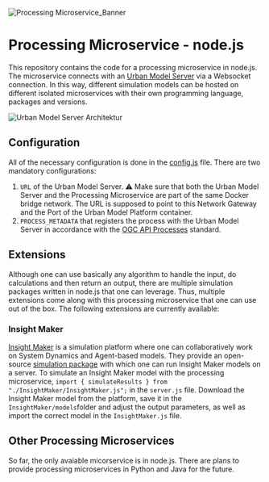 
![Processing Microservice_Banner](https://github.com/citysciencelab/processing-microservice-nodejs/assets/61881523/6c955178-b046-4a34-9b22-4f0bdafcd280)

# Processing Microservice - node.js
This repository contains the code for a processing microservice in node.js. The microservice connects with an [Urban Model Server](https://github.com/citysciencelab/urban-model-server) via a Websocket connection. In this way, different simulation models can be hosted on different isolated microservices with their own programming language, packages and versions. 

![Urban Model Server Architektur](https://github.com/citysciencelab/processing-microservice-nodejs/assets/61881523/8abef56c-ba3c-4e0a-a340-7f8856b4562a)


## Configuration
All of the necessary configuration is done in the [config.js](./config.js) file. There are two mandatory configurations:
1. ```URL``` of the Urban Model Server. ⚠️ Make sure that both the Urban Model Server and the Processing Microservice are part of the same Docker bridge network. The URL is supposed to point to this Network Gateway and the Port of the Urban Model Platform container. 
2. ```PROCESS_METADATA``` that registers the process with the Urban Model Server in accordance with the [OGC API Processes](https://docs.ogc.org/is/18-062r2/18-062r2.html) standard. 

## Extensions
Although one can use basically any algorithm to handle the input, do calculations and then return an output, there are multiple simulation packages written in node.js that one can leverage. Thus, multiple extensions come along with this processing microservice that one can use out of the box. The following extensions are currently available: 

### Insight Maker 
[Insight Maker](https://insightmaker.com/) is a simulation platform where one can collaboratively work on System Dynamics and Agent-based models. They provide an open-source [simulation package](https://github.com/scottfr/simulation) with which one can run Insight Maker models on a server. To simulate an Insight Maker model with the processing microservice, ```import { simulateResults } from "./InsightMaker/InsightMaker.js";``` in the ```server.js``` file. Download the Insight Maker model from the platform, save it in the ```InsightMaker/models```folder and adjust the output parameters, as well as import the correct model in the ```InsightMaker.js``` file. 


## Other Processing Microservices
So far, the only avaiable micorservice is in node.js. There are plans to provide processing microservices in Python and Java for the future. 
